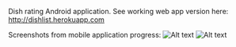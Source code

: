 Dish rating Android application. See working web app version here: http://dishlist.herokuapp.com

Screenshots from mobile application progress:
![Alt text](http://i.imgur.com/MAKtBdb.jpg)
![Alt text](http://i.imgur.com/wVBqGRJ.jpg)
